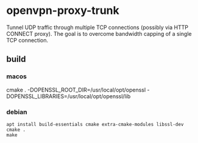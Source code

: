 # openvpn-proxy-trunk

Tunnel UDP traffic through multiple TCP connections (possibly via HTTP CONNECT proxy).
The goal is to overcome bandwidth capping of a single TCP connection.

## build

### macos

cmake . -DOPENSSL_ROOT_DIR=/usr/local/opt/openssl -DOPENSSL_LIBRARIES=/usr/local/opt/openssl/lib

### debian

    apt install build-essentials cmake extra-cmake-modules libssl-dev
    cmake .
    make
